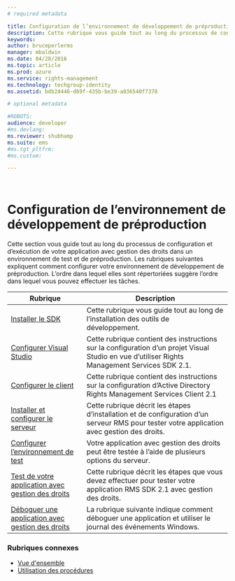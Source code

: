 ```yaml
---
# required metadata

title: Configuration de l’environnement de développement de préproduction | Azure RMS
description: Cette rubrique vous guide tout au long du processus de configuration et d’exécution de votre application avec gestion des droits dans un environnement de test et de préproduction.
keywords:
author: bruceperlerms
manager: mbaldwin
ms.date: 04/28/2016
ms.topic: article
ms.prod: azure
ms.service: rights-management
ms.technology: techgroup-identity
ms.assetid: bdb24446-d69f-435b-be39-a036540f7378

# optional metadata

#ROBOTS:
audience: developer
#ms.devlang:
ms.reviewer: shubhamp
ms.suite: ems
#ms.tgt_pltfrm:
#ms.custom:

---
```


﻿
# Configuration de l’environnement de développement de préproduction

Cette section vous guide tout au long du processus de configuration et d’exécution de votre application avec gestion des droits dans un environnement de test et de préproduction. Les rubriques suivantes expliquent comment configurer votre environnement de développement de préproduction. L’ordre dans lequel elles sont répertoriées suggère l’ordre dans lequel vous pouvez effectuer les tâches.

|Rubrique|Description|
|-----|-----------|
|[Installer le SDK](create-your-first-rights-aware-application.md)|Cette rubrique vous guide tout au long de l’installation des outils de développement.|
|[Configurer Visual Studio](how-to-configure-a-visual-studio-project-to-use-the-ad-rms-sdk-2-0.md)|Cette rubrique contient des instructions sur la configuration d’un projet Visual Studio en vue d’utiliser Rights Management Services SDK 2.1.|
|[Configurer le client](how-to-configure-the-ad-rms-client-2-0.md)|Cette rubrique contient des instructions sur la configuration d’Active Directory Rights Management Services Client 2.1|
|[Installer et configurer le serveur](how-to-install-and-configure-an-rms-server.md)|Cette rubrique décrit les étapes d’installation et de configuration d’un serveur RMS pour tester votre application avec gestion des droits.|
|[Configurer l’environnement de test](how-to-set-up-your-test-environment.md)|Votre application avec gestion des droits peut être testée à l’aide de plusieurs options du serveur.|
|[Test de votre application avec gestion des droits](running-your-first-application.md)|Cette rubrique décrit les étapes que vous devez effectuer pour tester votre application RMS SDK 2.1 avec gestion des droits.
|[Déboguer une application avec gestion des droits](debugging-applications-that-use-ad-rms.md)|La rubrique suivante indique comment déboguer une application et utiliser le journal des événements Windows.|


### Rubriques connexes

* [Vue d'ensemble](ad-rms-overview.md)
* [Utilisation des procédures](how-to-use-msipc.md)
 

 


<!--HONumber=Apr16_HO3-->


